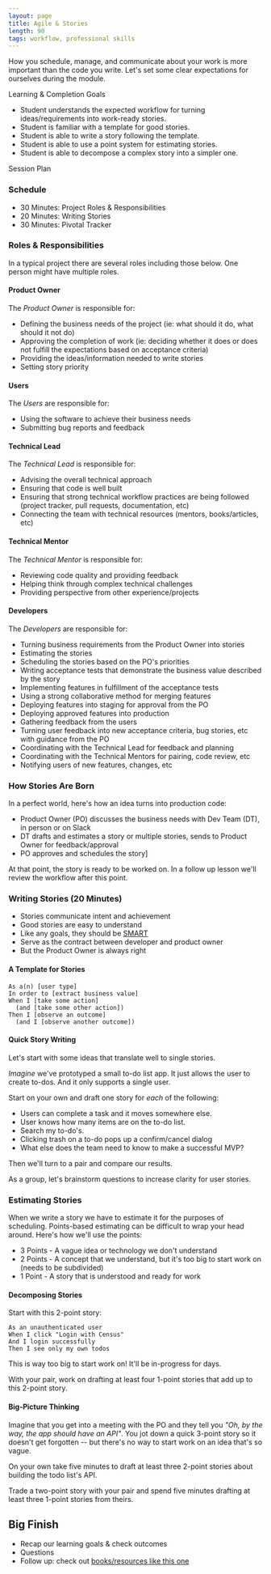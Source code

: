 ```yaml
---
layout: page
title: Agile & Stories
length: 90
tags: workflow, professional skills
---
```


How you schedule, manage, and communicate about your work is more important than the code you write. Let's set some clear expectations for ourselves during the module.

Learning & Completion Goals

*   Student understands the expected workflow for turning ideas/requirements into work-ready stories.
*   Student is familiar with a template for good stories.
*   Student is able to write a story following the template.
*   Student is able to use a point system for estimating stories.
*   Student is able to decompose a complex story into a simpler one.

Session Plan

### Schedule

*   30 Minutes: Project Roles & Responsibilities
*   20 Minutes: Writing Stories
*   30 Minutes: Pivotal Tracker

### Roles & Responsibilities

In a typical project there are several roles including those below. One person might have multiple roles.

#### Product Owner

The *Product Owner* is responsible for:

*   Defining the business needs of the project (ie: what should it do, what should it not do)
*   Approving the completion of work (ie: deciding whether it does or does not fulfill the expectations based on acceptance criteria)
*   Providing the ideas/information needed to write stories
*   Setting story priority

#### Users

The *Users* are responsible for:

*   Using the software to achieve their business needs
*   Submitting bug reports and feedback

#### Technical Lead

The *Technical Lead* is responsible for:

*   Advising the overall technical approach
*   Ensuring that code is well built
*   Ensuring that strong technical workflow practices are being followed (project tracker, pull requests, documentation, etc)
*   Connecting the team with technical resources (mentors, books/articles, etc)

#### Technical Mentor

The *Technical Mentor* is responsible for:

*   Reviewing code quality and providing feedback
*   Helping think through complex technical challenges
*   Providing perspective from other experience/projects

#### Developers

The *Developers* are responsible for:

*   Turning business requirements from the Product Owner into stories
*   Estimating the stories
*   Scheduling the stories based on the PO's priorities
*   Writing acceptance tests that demonstrate the business value described by the story
*   Implementing features in fulfillment of the acceptance tests
*   Using a strong collaborative method for merging features
*   Deploying features into staging for approval from the PO
*   Deploying approved features into production
*   Gathering feedback from the users
*   Turning user feedback into new acceptance criteria, bug stories, etc with guidance from the PO
*   Coordinating with the Technical Lead for feedback and planning
*   Coordinating with the Technical Mentors for pairing, code review, etc
*   Notifying users of new features, changes, etc

### How Stories Are Born

In a perfect world, here's how an idea turns into production code:

*   Product Owner (PO) discusses the business needs with Dev Team (DT), in person or on Slack
*   DT drafts and estimates a story or multiple stories, sends to Product Owner for feedback/approval
*   PO approves and schedules the story]

At that point, the story is ready to be worked on. In a follow up lesson we'll review the workflow after this point.

### Writing Stories (20 Minutes)

*   Stories communicate intent and achievement
*   Good stories are easy to understand
*   Like any goals, they should be [SMART](http://en.wikipedia.org/wiki/SMART_criteria)
*   Serve as the contract between developer and product owner
*   But the Product Owner is always right

#### A Template for Stories

```plain
As a(n) [user type]
In order to [extract business value]
When I [take some action]
  (and [take some other action])
Then I [observe an outcome]
  (and I [observe another outcome])
```

#### Quick Story Writing

Let's start with some ideas that translate well to single stories.

*Imagine* we've prototyped a small to-do list app. It just allows the user to create to-dos. And it only supports a single user.

Start on your own and draft one story for *each* of the following:

*   Users can complete a task and it moves somewhere else.
*   User knows how many items are on the to-do list.
*   Search my to-do's.
*   Clicking trash on a to-do pops up a confirm/cancel dialog
*   What else does the team need to know to make a successful MVP?

Then we'll turn to a pair and compare our results.

As a group, let's brainstorm questions to increase clarity for user stories.

### Estimating Stories

When we write a story we have to estimate it for the purposes of scheduling. Points-based estimating can be difficult to wrap your head around. Here's how we'll use the points:

*   3 Points - A vague idea or technology we don't understand
*   2 Points - A concept that we understand, but it's too big to start work on (needs to be subdivided)
*   1 Point - A story that is understood and ready for work

#### Decomposing Stories

Start with this 2-point story:

```
As an unauthenticated user
When I click "Login with Census"
And I login successfully
Then I see only my own todos
```

This is way too big to start work on! It'll be in-progress for days.

With your pair, work on drafting at least four 1-point stories that add up to this 2-point story.

#### Big-Picture Thinking

Imagine that you get into a meeting with the PO and they tell you *"Oh, by the way, the app should have an API"*. You jot down a quick 3-point story so it doesn't get forgotten -- but there's no way to start work on an idea that's so vague.

On your own take five minutes to draft at least three 2-point stories about building the todo list's API.

Trade a two-point story with your pair and spend five minutes drafting at least three 1-point stories from theirs.

Big Finish
------------

*   Recap our learning goals & check outcomes
*   Questions
*   Follow up: check out [books/resources like this one](https://www.amazon.com/Fifty-Quick-Ideas-Improve-Stories/dp/0993088104/ref=sr_1_4?ie=UTF8&qid=1485141290&sr=8-4&keywords=agile+stories)
